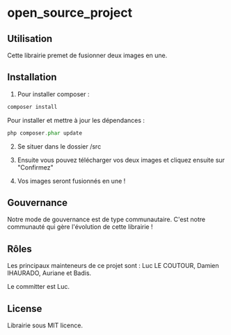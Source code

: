 # open_source_project

## Utilisation
Cette librairie premet de fusionner deux images en une.

## Installation

1. Pour installer composer :
````php 
composer install 
````
Pour installer et mettre à jour les dépendances :
````php 
php composer.phar update
````

2. Se situer dans le dossier /src

3. Ensuite vous pouvez télécharger vos deux images et cliquez ensuite sur "Confirmez"

4. Vos images seront fusionnés en une ! 

## Gouvernance
Notre mode de gouvernance est de type communautaire. C'est notre communauté qui gère l'évolution de cette librairie ! 

## Rôles
Les principaux mainteneurs de ce projet sont :
Luc LE COUTOUR, Damien IHAURADO, Auriane et Badis.

Le committer est Luc.

## License 
Librairie sous MIT licence.



